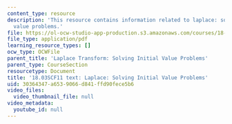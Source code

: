 ```yaml
---
content_type: resource
description: 'This resource contains information related to laplace: solving initial
  value problems.'
file: https://ol-ocw-studio-app-production.s3.amazonaws.com/courses/18-03sc-differential-equations-fall-2011/30364347a6539066d841ffd90fece5b6_MIT18_03SCF11_s29_3text.pdf
file_type: application/pdf
learning_resource_types: []
ocw_type: OCWFile
parent_title: 'Laplace Transform: Solving Initial Value Problems'
parent_type: CourseSection
resourcetype: Document
title: '18.03SCF11 text: Laplace: Solving Initial Value Problems'
uid: 30364347-a653-9066-d841-ffd90fece5b6
video_files:
  video_thumbnail_file: null
video_metadata:
  youtube_id: null
---
```

